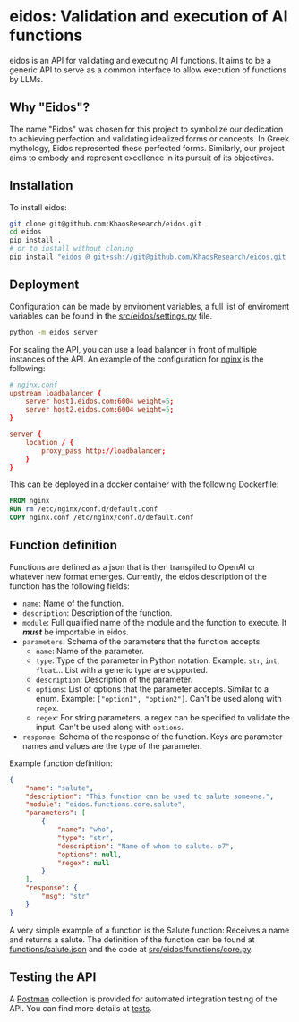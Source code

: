 # eidos:  Validation and execution of AI functions

eidos is an API for validating and executing AI functions. It aims to be a generic API to serve as a common interface to allow execution of functions by LLMs.

## Why "Eidos"?
The name "Eidos" was chosen for this project to symbolize our dedication to achieving perfection and validating idealized forms or concepts. In Greek mythology, Eidos represented these perfected forms. Similarly, our project aims to embody and represent excellence in its pursuit of its objectives.

## Installation
To install eidos:

```bash
git clone git@github.com:KhaosResearch/eidos.git
cd eidos
pip install .
# or to install without cloning
pip install "eidos @ git+ssh://git@github.com/KhaosResearch/eidos.git
```

## Deployment
Configuration can be made by enviroment variables, a full list of enviroment variables can be found in the [src/eidos/settings.py](src/eidos/settings.py) file.
```bash
python -m eidos server
```

For scaling the API, you can use a load balancer in front of multiple instances of the API. An example of the configuration for [nginx](https://www.nginx.com/) is the following:

```conf
# nginx.conf
upstream loadbalancer {
    server host1.eidos.com:6004 weight=5;
    server host2.eidos.com:6004 weight=5;
}

server {
    location / {
        proxy_pass http://loadbalancer;
    }
}
```

This can be deployed in a docker container with the following Dockerfile:

```Dockerfile
FROM nginx
RUN rm /etc/nginx/conf.d/default.conf
COPY nginx.conf /etc/nginx/conf.d/default.conf
```


## Function definition
Functions are defined as a json that is then transpiled to OpenAI or whatever new format emerges. Currently, the eidos description of the function has the following fields:
- `name`: Name of the function.
- `description`: Description of the function.
- `module`: Full qualified name of the module and the function to execute. It ***must*** be importable in eidos.
- `parameters`: Schema of the parameters that the function accepts.
    - `name`: Name of the parameter.
    - `type`: Type of the parameter in Python notation. Example: `str`, `int`, `float`... List with a generic type are supported.
    - `description`: Description of the parameter.
    - `options`: List of options that the parameter accepts. Similar to a enum. Example: `["option1", "option2"]`. Can't be used along with `regex`.
    - `regex`: For string parameters, a regex can be specified to validate the input. Can't be used along with `options`.
- `response`: Schema of the response of the function. Keys are parameter names and values are the type of the parameter.

Example function definition:
```json
{
    "name": "salute",
    "description": "This function can be used to salute someone.",
    "module": "eidos.functions.core.salute",
    "parameters": [
        {
            "name": "who",
            "type": "str",
            "description": "Name of whom to salute. o7",
            "options": null,
            "regex": null
        }
    ],
    "response": {
        "msg": "str"
    }
}
```


A very simple example of a function is the Salute function: Receives a name and returns a salute. The definition of the function can be found at [functions/salute.json](functions/salute.json) and the code at [src/eidos/functions/core.py](src/eidos/functions/core.py).

## Testing the API
A [Postman](https://www.postman.com/downloads/) collection is provided for automated integration testing of the API. You can find more details at [tests](tests).